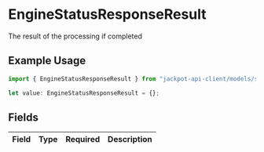 # EngineStatusResponseResult

The result of the processing if completed

## Example Usage

```typescript
import { EngineStatusResponseResult } from "jackpot-api-client/models/shared";

let value: EngineStatusResponseResult = {};
```

## Fields

| Field       | Type        | Required    | Description |
| ----------- | ----------- | ----------- | ----------- |